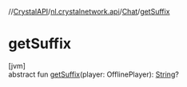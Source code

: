 //[CrystalAPI](../../../index.md)/[nl.crystalnetwork.api](../index.md)/[Chat](index.md)/[getSuffix](get-suffix.md)

# getSuffix

[jvm]\
abstract fun [getSuffix](get-suffix.md)(player: OfflinePlayer): [String](https://kotlinlang.org/api/latest/jvm/stdlib/kotlin/-string/index.html)?
